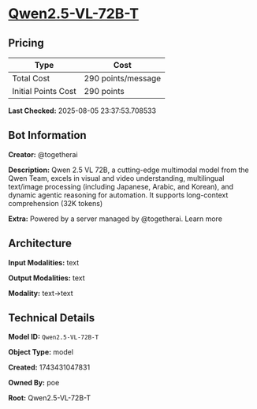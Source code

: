# [Qwen2.5-VL-72B-T](https://poe.com/Qwen2.5-VL-72B-T)

## Pricing

| Type | Cost |
|------|------|
| Total Cost | 290 points/message |
| Initial Points Cost | 290 points |

**Last Checked:** 2025-08-05 23:37:53.708533


## Bot Information

**Creator:** @togetherai

**Description:** Qwen 2.5 VL 72B, a cutting-edge multimodal model from the Qwen Team, excels in visual and video understanding, multilingual text/image processing (including Japanese, Arabic, and Korean), and dynamic agentic reasoning for automation. It supports long-context comprehension (32K tokens)

**Extra:** Powered by a server managed by @togetherai. Learn more


## Architecture

**Input Modalities:** text

**Output Modalities:** text

**Modality:** text->text


## Technical Details

**Model ID:** `Qwen2.5-VL-72B-T`

**Object Type:** model

**Created:** 1743431047831

**Owned By:** poe

**Root:** Qwen2.5-VL-72B-T
